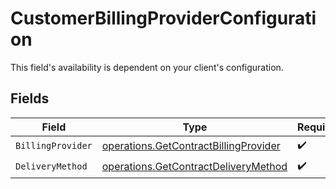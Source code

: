 # CustomerBillingProviderConfiguration

This field's availability is dependent on your client's configuration.


## Fields

| Field                                                                                          | Type                                                                                           | Required                                                                                       | Description                                                                                    |
| ---------------------------------------------------------------------------------------------- | ---------------------------------------------------------------------------------------------- | ---------------------------------------------------------------------------------------------- | ---------------------------------------------------------------------------------------------- |
| `BillingProvider`                                                                              | [operations.GetContractBillingProvider](../../models/operations/getcontractbillingprovider.md) | :heavy_check_mark:                                                                             | N/A                                                                                            |
| `DeliveryMethod`                                                                               | [operations.GetContractDeliveryMethod](../../models/operations/getcontractdeliverymethod.md)   | :heavy_check_mark:                                                                             | N/A                                                                                            |